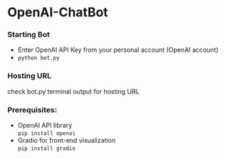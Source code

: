 # OpenAI-ChatBot
### Starting Bot
- Enter OpenAI API Key from your personal account (OpenAI account)
- ```python bot.py```
### Hosting URL
check bot.py terminal output for hosting URL
### Prerequisites:
- OpenAI API library  
```pip install openai```
- Gradio for front-end visualization  
```pip install gradio```

